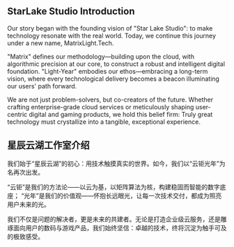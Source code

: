 ## StarLake Studio Introduction
Our story began with the founding vision of "Star Lake Studio": to make technology resonate with the real world. Today, we continue this journey under a new name, MatrixLight.Tech.

"Matrix" defines our methodology—building upon the cloud, with algorithmic precision at our core, to construct a robust and intelligent digital foundation. "Light-Year" embodies our ethos—embracing a long-term vision, where every technological delivery becomes a beacon illuminating our users' path forward.

We are not just problem-solvers, but co-creators of the future. Whether crafting enterprise-grade cloud services or meticulously shaping user-centric digital and gaming products, we hold this belief firm: Truly great technology must crystallize into a tangible, exceptional experience.

## 星辰云湖工作室介绍
我们始于“星辰云湖”的初心：用技术触摸真实的世界。如今，我们以“云钜光年”为名再次出发。

“云钜”是我们的方法论——以云为基，以矩阵算法为核，构建稳固而智能的数字底座； “光年”是我们的价值观——怀抱长远眼光，让每一次技术交付，都成为照亮用户未来的光。

我们不仅是问题的解决者，更是未来的共建者。无论是打造企业级云服务，还是雕琢面向用户的数码与游戏产品，我们始终坚信：卓越的技术，终将沉淀为触手可及的极致感受。
